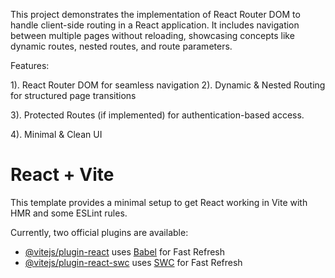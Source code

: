 This project demonstrates the implementation of React Router DOM to handle client-side routing in a React application. It includes navigation between multiple pages without reloading, showcasing concepts like dynamic routes, nested routes, and route parameters.


Features:

1). React Router DOM for seamless navigation
2). Dynamic & Nested Routing for structured page transitions

3). Protected Routes (if implemented) for authentication-based access.

4). Minimal & Clean UI


# React + Vite

This template provides a minimal setup to get React working in Vite with HMR and some ESLint rules.

Currently, two official plugins are available:

- [@vitejs/plugin-react](https://github.com/vitejs/vite-plugin-react/blob/main/packages/plugin-react/README.md) uses [Babel](https://babeljs.io/) for Fast Refresh
- [@vitejs/plugin-react-swc](https://github.com/vitejs/vite-plugin-react-swc) uses [SWC](https://swc.rs/) for Fast Refresh
